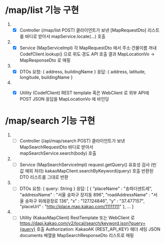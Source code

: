 <H1> /map/list 기능 구현 </H1>

1. - [x] Controller (/map/list POST)
클라이언트가 보낸 [MapRequestDto] 리스트를 바디로 받아서
mapService.locate(...) 호출

2. - [x] Service (MapServiceImpl)
각 MapRequestDto 에서 주소·건물이름 꺼내
CodefClient.lookup() 으로 위도·경도 API 호출
결과 MapLocationVo → MapResponseDto 로 매핑

3. - [x] DTOs
요청: { address, buildingName }
응답: { address, latitude, longitude, buildingName }

4. - [x] Utility (CodefClient) 
REST template 혹은 WebClient 로 외부 API에 POST
JSON 응답을 MapLocationVo 에 바인딩


<H1> /map/search 기능 구현 </H1>

1. - [ ] Controller (/api/map/search POST)
클라이언트가 보낸 MapSearchRequestDto 바디로 받아서
mapSearchService.search(body) 호출

2. - [ ] Service (MapSearchServiceImpl)
request.getQuery() 유효성 검사 (빈 값 예외 처리)
kakaoMapClient.searchByKeyword(query) 호출
반환된 DTO 리스트를 그대로 반환

3. - [ ] DTOs
요청: { query: String }
응답:
[
    {
        "placeName"       : "송파더센트레",
        "addressName"     : "서울 송파구 장지동 896",
        "roadAddressName" : "서울 송파구 위례광장로 136",
        "x"               : "127.124846",
        "y"               : "37.477157",
        "placeUrl"        : "http://place.map.kakao.com/11111111"
    }, …
]

4. - [ ] Utility (KakaoMapClient)
RestTemplate 또는 WebClient 로
https://dapi.kakao.com/v2/local/search/keyword.json?query={query} 호출
Authorization: KakaoAK {REST_API_KEY} 헤더 세팅
JSON documents 배열을 MapSearchResponseDto 리스트로 매핑